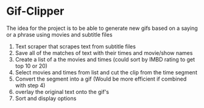 # Gif-Clipper

The idea for the project is to be able to generate new gifs based on a saying or a phrase using movies and subtitle files

1. Text scraper that scrapes text from subtitle files
2. Save all of the matches of text with their times and movie/show names
3. Create a list of a the movies and times (could sort by IMBD rating to get top 10 or 20)
4. Select movies and times from list and cut the clip from the time segment
5. Convert the segment into a gif (Would be more efficient if combined with step 4)
6. overlay the original text onto the gif's
7. Sort and display options
